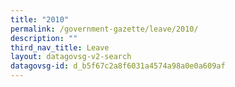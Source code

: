 ```yaml
---
title: "2010"
permalink: /government-gazette/leave/2010/
description: ""
third_nav_title: Leave
layout: datagovsg-v2-search
datagovsg-id: d_b5f67c2a8f6031a4574a98a0e0a609af
---
```

